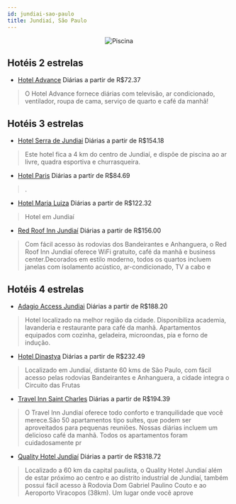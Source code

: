 ```yaml
---
id: jundiai-sao-paulo
title: Jundiaí, São Paulo
---
```


<center><img src="https://static.hotelurbano.com/reservas/prod0/10/10278/5d386a5b27bae_hotel-serra-de-jundiai.jpg" alt="Piscina" /></center>


## Hotéis 2 estrelas

-    [Hotel Advance](https://www.hurb.com/hoteis/jundiai/hotel-advance-jundiai-11139?cmp=18055) Diárias a partir de R$72.37
   > O Hotel Advance fornece diárias com televisão, ar condicionado, ventilador, roupa de cama, serviço de quarto e café da manhã!

## Hotéis 3 estrelas

-    [Hotel Serra de Jundiai](https://www.hurb.com/hoteis/jundiai/hotel-serra-de-jundiai-10278?cmp=18055) Diárias a partir de R$154.18
   > Este hotel fica a 4 km do centro de Jundiaí, e dispõe de piscina ao ar livre, quadra esportiva e churrasqueira.
-    [Hotel Paris](https://www.hurb.com/hoteis/jundiai/hotel-paris-10880?cmp=18055) Diárias a partir de R$84.69
   > .
-    [Hotel Maria Luiza](https://www.hurb.com/hoteis/jundiai/hotel-maria-luiza-4668?cmp=18055) Diárias a partir de R$122.32
   > Hotel em Jundiaí
-    [Red Roof Inn Jundiaí](https://www.hurb.com/hoteis/jundiai/red-roof-inn-jundiai-OMN-6656?cmp=18055) Diárias a partir de R$156.00
   > Com fácil acesso às rodovias dos Bandeirantes e Anhanguera, o Red Roof Inn Jundiaí oferece WiFi gratuito, café da manhã e business center.Decorados em estilo moderno, todos os quartos incluem janelas com isolamento acústico, ar-condicionado, TV a cabo e

## Hotéis 4 estrelas

-    [Adagio Access Jundiai](https://www.hurb.com/hoteis/jundiai/adagio-access-jundiai-OMN-5146?cmp=18055) Diárias a partir de R$188.20
   > Hotel localizado na melhor região da cidade. Disponibiliza academia, lavanderia e restaurante para café da manhã. Apartamentos equipados com cozinha, geladeira, microondas, pia e forno de indução.
-    [Hotel Dinastya](https://www.hurb.com/hoteis/jundiai/hotel-dinastya-11266?cmp=18055) Diárias a partir de R$232.49
   > Localizado em Jundiaí, distante 60 kms de São Paulo, com fácil acesso pelas rodovias Bandeirantes e Anhanguera, a cidade integra o Circuito das Frutas
-    [Travel Inn Saint Charles](https://www.hurb.com/hoteis/jundiai/travel-inn-saint-charles-OMN-1205?cmp=18055) Diárias a partir de R$194.39
   > O Travel Inn Jundiaí oferece todo conforto e tranquilidade que você merece.São 50 apartamentos tipo suítes, que podem ser aproveitados para pequenas reuniões. Nossas diárias incluem um delicioso café da manhã. Todos os apartamentos foram cuidadosamente pr
-    [Quality Hotel Jundiaí](https://www.hurb.com/hoteis/jundiai/quality-hotel-jundiai-OMN-1974?cmp=18055) Diárias a partir de R$318.72
   > Localizado a 60 km da capital paulista, o Quality Hotel Jundiaí além de estar próximo ao centro e ao distrito industrial de Jundiaí, também possui fácil acesso à Rodovia Dom Gabriel Paulino Couto e ao Aeroporto Viracopos (38km). Um lugar onde você aprove
